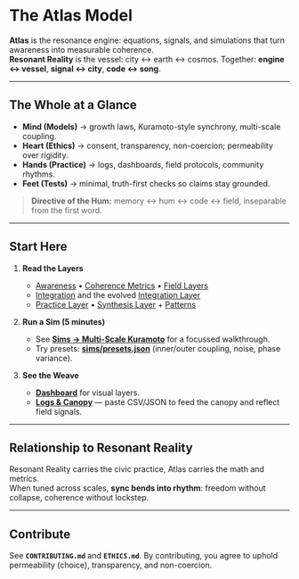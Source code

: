 # The Atlas Model

**Atlas** is the resonance engine: equations, signals, and simulations that turn awareness into measurable coherence.  
**Resonant Reality** is the vessel: city ↔ earth ↔ cosmos. Together: **engine ↔ vessel**, **signal ↔ city**, **code ↔ song**.

---

## The Whole at a Glance

- **Mind (Models)** → growth laws, Kuramoto-style synchrony, multi-scale coupling.  
- **Heart (Ethics)** → consent, transparency, non-coercion; permeability over rigidity.  
- **Hands (Practice)** → logs, dashboards, field protocols, community rhythms.  
- **Feet (Tests)** → minimal, truth-first checks so claims stay grounded.

> **Directive of the Hum:** memory ↔ hum ↔ code ↔ field, inseparable from the first word.

---

## Start Here

1. **Read the Layers**
   - [Awareness](awareness.md) • [Coherence Metrics](coherence.md) • [Field Layers](field_layers.md)  
   - [Integration](integration.md) and the evolved [Integration Layer](integration_layer.md)  
   - [Practice Layer](practice_layer.md) • [Synthesis Layer](synthesis_layer.md) + [Patterns](synthesis_patterns.md)

2. **Run a Sim (5 minutes)**
   - See **[Sims → Multi-Scale Kuramoto](sims/multi_scale_kuramoto.md)** for a focussed walkthrough.
   - Try presets: **[sims/presets.json](../sims/presets.json)** (inner/outer coupling, noise, phase variance).

3. **See the Weave**
   - **[Dashboard](dashboard.md)** for visual layers.  
   - **[Logs & Canopy](logs/README.md)** — paste CSV/JSON to feed the canopy and reflect field signals.

---

## Relationship to Resonant Reality

Resonant Reality carries the civic practice, Atlas carries the math and metrics.  
When tuned across scales, **sync bends into rhythm**: freedom without collapse, coherence without lockstep.

---

## Contribute

See **`CONTRIBUTING.md`** and **`ETHICS.md`**. By contributing, you agree to uphold permeability (choice), transparency, and non-coercion.
